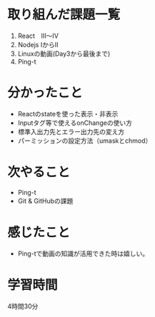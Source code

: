 # 取り組んだ課題一覧
1. React　III～IV 
2. Nodejs IからⅡ
3. Linuxの動画(Day3から最後まで)
4. Ping-t
 
# 分かったこと
- Reactのstateを使った表示・非表示
- Inputタグ等で使えるonChangeの使い方
- 標準入出力先とエラー出力先の変え方
- パーミッションの設定方法（umaskとchmod）
# 次やること
- Ping-t
- Git & GitHubの課題
# 感じたこと
- Ping-tで動画の知識が活用できた時は嬉しい。
# 学習時間
4時間30分
